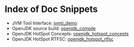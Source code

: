 # Index of Doc Snippets

- JVM Tool Interface: [jvmti_demo](openjdk/jvmti_demo.md)
- OpenJDK source build: [openjdk_compile](openjdk/openjdk_compile.md)
- OpenJDK HotSpot Concepts: [openjdk_hotspot_concepts](openjdk/openjdk_hotspot_concepts.md)
- OpenJDK HotSpot RTFSC: [openjdk_hotspot_rtfsc](openjdk/openjdk_hotspot_rtfsc.md)
